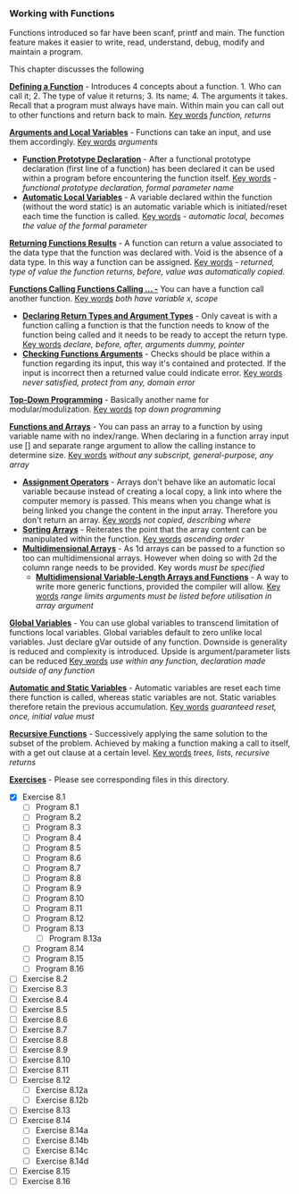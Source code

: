 ### Working with Functions

Functions introduced so far have been scanf, printf and main. The function feature makes it easier to write, read, understand, debug, modify and maintain a program.

This chapter discusses the following

<u>**Defining a Function**</u> - Introduces 4 concepts about a function. 1. Who can call it; 2. The type of value it returns; 3. Its name; 4. The arguments it takes. Recall that a program must always have main. Within main you can call out to other functions and return back to main. <u>Key words</u> *function, returns*

<u>**Arguments and Local Variables**</u> - Functions can take an input, and use them accordingly. <u>Key words</u> *arguments* 

* <u>**Function Prototype Declaration**</u> - After a functional prototype declaration (first line of a function) has been declared it can be used within a program before encountering the function itself. <u>Key words</u> - *functional prototype declaration, formal parameter name*
* <u>**Automatic Local Variables**</u> - A variable declared within the function (without the word static) is an automatic variable which is initiated/reset each time the function is called. <u>Key words</u> - *automatic local, becomes the value of the formal parameter*

<u>**Returning Functions Results**</u> - A function can return a value associated to the data type that the function was declared with. Void is the absence of a data type. In this way a function can be assigned. <u>Key words</u> - *returned, type of value the function returns, before, value was automatically copied.*

<u>**Functions Calling Functions Calling ... -**</u> You can have a function call another function.  <u>Key words</u> *both have variable x, scope*

* <u>**Declaring Return Types and Argument Types**</u> - Only caveat is with a function calling a function is that the function needs to know of the function being called and it needs to be ready to accept the return type. <u>Key words</u> *declare, before, after, arguments dummy, pointer*
* <u>**Checking Functions Arguments**</u> - Checks should be place within a function regarding its input, this way it's contained and protected. If the input is incorrect then a returned value could indicate error. <u>Key words</u> *never satisfied, protect from any, domain error*

<u>**Top-Down Programming**</u> - Basically another name for modular/modulization. <u>Key words</u> *top down programming*

<u>**Functions and Arrays**</u> - You can pass an array to a function by using variable name with no index/range. When declaring in a function array input use [] and separate range argument to allow the calling instance to determine size. <u>Key words</u> *without any subscript, general-purpose, any array*

* <u>**Assignment Operators**</u> - Arrays don't behave like an automatic local variable because instead of creating a local copy, a link into where the computer memory is passed. This means when you change what is being linked you change the content in the input array. Therefore you don't return an array. <u>Key words</u> *not copied, describing where*
* <u>**Sorting Arrays**</u> - Reiterates the point that the array content can be manipulated within the function. <u>Key words</u> *ascending order*
* <u>**Multidimensional Arrays**</u> - As 1d arrays can be passed to a function so too can multidimensional arrays. However when doing so with 2d the column range needs to be provided. Key words *must be specified*
  * <u>**Multidimensional Variable-Length Arrays and Functions**</u> - A way to write more generic functions, provided the compiler will allow. <u>Key words</u> *range limits arguments must be listed before utilisation in array argument*

<u>**Global Variables**</u> - You can use global variables to transcend limitation of functions local variables. Global variables default to zero unlike local variables. Just declare gVar outside of any function. Downside is generality is reduced and complexity is introduced. Upside is argument/parameter lists can be reduced <u>Key words</u> *use within any function, declaration made outside of any function*

<u>**Automatic and Static Variables**</u> - Automatic variables are reset each time there function is called, whereas static variables are not. Static variables therefore retain the previous accumulation. <u>Key words</u> *guaranteed reset, once, initial value must*

<u>**Recursive Functions**</u> - Successively applying the same solution to the subset of the problem. Achieved by making a function making a call to itself, with a get out clause at a certain level. <u>Key words</u> *trees, lists, recursive returns*

**<u>Exercises</u>** - Please see corresponding files in this directory.

- [x] Exercise 8.1
  - [ ] Program 8.1
  - [ ] Program 8.2
  - [ ] Program 8.3
  - [ ] Program 8.4
  - [ ] Program 8.5
  - [ ] Program 8.6
  - [ ] Program 8.7
  - [ ] Program 8.8
  - [ ] Program 8.9
  - [ ] Program 8.10
  - [ ] Program 8.11
  - [ ] Program 8.12
  - [ ] Program 8.13
    - [ ] Program 8.13a
  - [ ] Program 8.14
  - [ ] Program 8.15
  - [ ] Program 8.16
- [ ] Exercise 8.2
- [ ] Exercise 8.3
- [ ] Exercise 8.4
- [ ] Exercise 8.5
- [ ] Exercise 8.6
- [ ] Exercise 8.7
- [ ] Exercise 8.8
- [ ] Exercise 8.9
- [ ] Exercise 8.10
- [ ] Exercise 8.11
- [ ] Exercise 8.12
  - [ ] Exercise 8.12a
  - [ ] Exercise 8.12b
- [ ] Exercise 8.13
- [ ] Exercise 8.14
  - [ ] Exercise 8.14a
  - [ ] Exercise 8.14b
  - [ ] Exercise 8.14c
  - [ ] Exercise 8.14d
- [ ] Exercise 8.15
- [ ] Exercise 8.16
